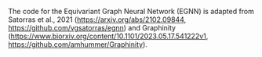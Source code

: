 The code for the Equivariant Graph Neural Network (EGNN) is adapted from Satorras et al., 2021 (https://arxiv.org/abs/2102.09844, https://github.com/vgsatorras/egnn) and Graphinity (https://www.biorxiv.org/content/10.1101/2023.05.17.541222v1, https://github.com/amhummer/Graphinity).
